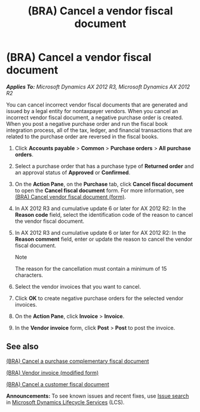 ﻿---
title: (BRA) Cancel a vendor fiscal document
TOCTitle: (BRA) Cancel a vendor fiscal document
ms:assetid: 440ddb6c-7a6b-43a4-bad0-eded6ef030b5
ms:mtpsurl: https://technet.microsoft.com/en-us/library/JJ710479(v=AX.60)
ms:contentKeyID: 49384370
ms.date: 05/09/2014
mtps_version: v=AX.60
f1_keywords:
- Forms.PurchCopying
- Forms.PurchTable
- Brazil
- (BRA)
- fiscal document
- Cancel fiscal document
- vendor fiscal document
- BR-00044
---

# (BRA) Cancel a vendor fiscal document 


_**Applies To:** Microsoft Dynamics AX 2012 R3, Microsoft Dynamics AX 2012 R2_

You can cancel incorrect vendor fiscal documents that are generated and issued by a legal entity for nontaxpayer vendors. When you cancel an incorrect vendor fiscal document, a negative purchase order is created. When you post a negative purchase order and run the fiscal book integration process, all of the tax, ledger, and financial transactions that are related to the purchase order are reversed in the fiscal books.

1.  Click **Accounts payable** \> **Common** \> **Purchase orders** \> **All purchase orders**.

2.  Select a purchase order that has a purchase type of **Returned order** and an approval status of **Approved** or **Confirmed**.

3.  On the **Action Pane**, on the **Purchase** tab, click **Cancel fiscal document** to open the **Cancel fiscal document** form. For more information, see [(BRA) Cancel vendor fiscal document (form)](https://technet.microsoft.com/en-us/library/jj923387\(v=ax.60\)).

4.  In AX 2012 R3 and cumulative update 6 or later for AX 2012 R2: In the **Reason code** field, select the identification code of the reason to cancel the vendor fiscal document.

5.  In AX 2012 R3 and cumulative update 6 or later for AX 2012 R2: In the **Reason comment** field, enter or update the reason to cancel the vendor fiscal document.
    

    > [!NOTE]
    > <P>The reason for the cancellation must contain a minimum of 15 characters.</P>



6.  Select the vendor invoices that you want to cancel.

7.  Click **OK** to create negative purchase orders for the selected vendor invoices.

8.  On the **Action Pane**, click **Invoice** \> **Invoice**.

9.  In the **Vendor invoice** form, click **Post** \> **Post** to post the invoice.

## See also

[(BRA) Cancel a purchase complementary fiscal document](bra-cancel-a-purchase-complementary-fiscal-document.md)

[(BRA) Vendor invoice (modified form)](https://technet.microsoft.com/en-us/library/jj898464\(v=ax.60\))

[(BRA) Cancel a customer fiscal document](bra-cancel-a-customer-fiscal-document.md)

  
**Announcements:** To see known issues and recent fixes, use [Issue search](http://go.microsoft.com/fwlink/?linkid=389258) in [Microsoft Dynamics Lifecycle Services](http://go.microsoft.com/fwlink/?linkid=306505) (LCS).

